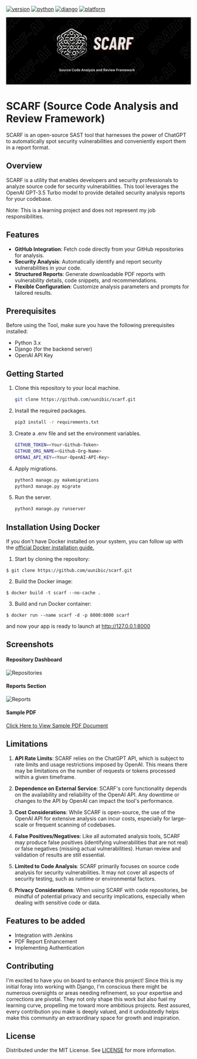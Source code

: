 [![version](https://img.shields.io/badge/version-1.0-red)](https://www.github.com/uunibic/scarf/)
[![python](https://img.shields.io/badge/python-3.11.6-blue.svg?logo=python&labelColor=yellow)](https://www.python.org/downloads/)
[![django](https://img.shields.io/badge/django-4.2.1-blue.svg?logo=django&labelColor=grey)](https://www.python.org/downloads/)
[![platform](https://img.shields.io/badge/platform-osx%2Flinux%2Fwindows-green.svg)](https://github.com/uunibic/scarf/)

![SCARF](https://github.com/uunibic/scarf/blob/main/sample/scarf_logo.png)

# SCARF (Source Code Analysis and Review Framework)
SCARF is an open-source SAST tool that harnesses the power of ChatGPT to automatically spot security vulnerabilities and conveniently export them in a report format.

## Overview

SCARF is a utility that enables developers and security professionals to analyze source code for security vulnerabilities. This tool leverages the OpenAI GPT-3.5 Turbo model to provide detailed security analysis reports for your codebase.

Note: This is a learning project and does not represent my job responsibilities.

## Features

- **GitHub Integration**: Fetch code directly from your GitHub repositories for analysis.
- **Security Analysis**: Automatically identify and report security vulnerabilities in your code.
- **Structured Reports**: Generate downloadable PDF reports with vulnerability details, code snippets, and recommendations.
- **Flexible Configuration**: Customize analysis parameters and prompts for tailored results.

## Prerequisites

Before using the Tool, make sure you have the following prerequisites installed:

- Python 3.x
- Django (for the backend server)
- OpenAI API Key

## Getting Started

1. Clone this repository to your local machine.

   ```bash
   git clone https://github.com/uunibic/scarf.git

2. Install the required packages.

   ```bash
   pip3 install -r requirements.txt

3. Create a .env file and set the environment variables.

   ```bash
   GITHUB_TOKEN=<Your-Github-Token>
   GITHUB_ORG_NAME=<Github-Org-Name>
   OPENAI_API_KEY=<Your-OpenAI-API-Key>

4. Apply migrations.

   ```bash
   python3 manage.py makemigrations
   python3 manage.py migrate

5. Run the server.

   ```bash
   python3 manage.py runserver

## Installation Using Docker

If you don't have Docker installed on your system, you can follow up with the [official Docker installation guide.](https://docs.docker.com/get-docker/)

1) Start by cloning the repository:
```
$ git clone https://github.com/uunibic/scarf.git
```
2) Build the Docker image:
```
$ docker build -t scarf --no-cache .
```
3) Build and run Docker container:
```
$ docker run --name scarf -d -p 8000:8000 scarf
```
and now your app is ready to launch at http://127.0.0.1:8000

## Screenshots

#### Repository Dashboard

![Repositories](https://github.com/uunibic/scarf/blob/main/sample/sample1.png)

#### Reports Section

![Reports](https://github.com/uunibic/scarf/blob/main/sample/sample2.png)

#### Sample PDF

[Click Here to View Sample PDF Document](https://github.com/uunibic/scarf/blob/main/sample/Sample_PDF_Report.pdf)

## Limitations

1. **API Rate Limits**: SCARF relies on the ChatGPT API, which is subject to rate limits and usage restrictions imposed by OpenAI. This means there may be limitations on the number of requests or tokens processed within a given timeframe.

2. **Dependence on External Service**: SCARF's core functionality depends on the availability and reliability of the OpenAI API. Any downtime or changes to the API by OpenAI can impact the tool's performance.

3. **Cost Considerations**: While SCARF is open-source, the use of the OpenAI API for extensive analysis can incur costs, especially for large-scale or frequent scanning of codebases.

4. **False Positives/Negatives**: Like all automated analysis tools, SCARF may produce false positives (identifying vulnerabilities that are not real) or false negatives (missing actual vulnerabilities). Human review and validation of results are still essential.

5. **Limited to Code Analysis**: SCARF primarily focuses on source code analysis for security vulnerabilities. It may not cover all aspects of security testing, such as runtime or environmental factors.

6. **Privacy Considerations**: When using SCARF with code repositories, be mindful of potential privacy and security implications, especially when dealing with sensitive code or data.

## Features to be added

* Integration with Jenkins
* PDF Report Enhancement
* Implementing Authentication

## Contributing

I'm excited to have you on board to enhance this project! Since this is my initial foray into working with Django, I'm conscious there might be numerous oversights or areas needing refinement, so your expertise and corrections are pivotal. They not only shape this work but also fuel my learning curve, propelling me toward more ambitious projects. Rest assured, every contribution you make is deeply valued, and it undoubtedly helps make this community an extraordinary space for growth and inspiration.

## License

Distributed under the MIT License. See [LICENSE](LICENSE) for more information.
